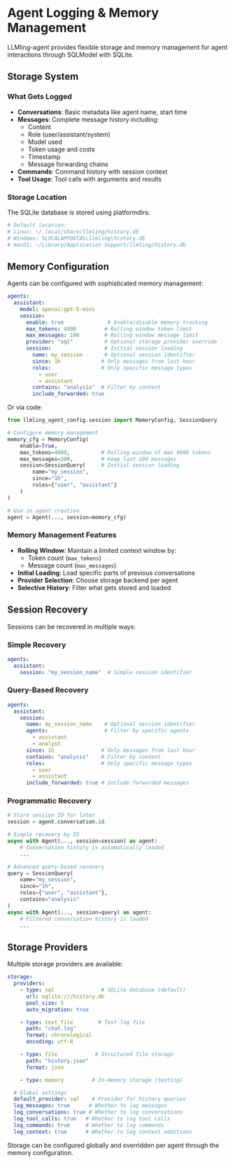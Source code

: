 # Agent Logging & Memory Management

LLMling-agent provides flexible storage and memory management for agent interactions through SQLModel with SQLite.

## Storage System

### What Gets Logged

- **Conversations**: Basic metadata like agent name, start time
- **Messages**: Complete message history including:
  - Content
  - Role (user/assistant/system)
  - Model used
  - Token usage and costs
  - Timestamp
  - Message forwarding chains
- **Commands**: Command history with session context
- **Tool Usage**: Tool calls with arguments and results

### Storage Location

The SQLite database is stored using platformdirs:
```python
# Default location:
# Linux: ~/.local/share/llmling/history.db
# Windows: %LOCALAPPDATA%\llmling\history.db
# macOS: ~/Library/Application Support/llmling/history.db
```

## Memory Configuration

Agents can be configured with sophisticated memory management:

```yaml
agents:
  assistant:
    model: openai:gpt-5-mini
    session:
      enable: true              # Enable/disable memory tracking
      max_tokens: 4000         # Rolling window token limit
      max_messages: 100        # Rolling window message limit
      provider: "sql"          # Optional storage provider override
      session:                 # Initial session loading
        name: my_session       # Optional session identifier
        since: 1h             # Only messages from last hour
        roles:                # Only specific message types
          - user
          - assistant
        contains: "analysis"  # Filter by content
        include_forwarded: true
```

Or via code:
```python
from llmling_agent_config.session import MemoryConfig, SessionQuery

# Configure memory management
memory_cfg = MemoryConfig(
    enable=True,
    max_tokens=4000,          # Rolling window of max 4000 tokens
    max_messages=100,         # Keep last 100 messages
    session=SessionQuery(     # Initial session loading
        name="my_session",
        since="1h",
        roles={"user", "assistant"}
    )
)

# Use in agent creation
agent = Agent(..., session=memory_cfg)
```

### Memory Management Features

- **Rolling Window**: Maintain a limited context window by:
  - Token count (`max_tokens`)
  - Message count (`max_messages`)
- **Initial Loading**: Load specific parts of previous conversations
- **Provider Selection**: Choose storage backend per agent
- **Selective History**: Filter what gets stored and loaded

## Session Recovery

Sessions can be recovered in multiple ways:

### Simple Recovery
```yaml
agents:
  assistant:
    session: "my_session_name"  # Simple session identifier
```

### Query-Based Recovery
```yaml
agents:
  assistant:
    session:
      name: my_session_name    # Optional session identifier
      agents:                  # Filter by specific agents
        - assistant
        - analyst
      since: 1h               # Only messages from last hour
      contains: "analysis"    # Filter by content
      roles:                  # Only specific message types
        - user
        - assistant
      include_forwarded: true # Include forwarded messages
```

### Programmatic Recovery
```python
# Store session ID for later
session = agent.conversation.id

# Simple recovery by ID
async with Agent(..., session=session) as agent:
    # Conversation history is automatically loaded
    ...

# Advanced query-based recovery
query = SessionQuery(
    name="my_session",
    since="1h",
    roles={"user", "assistant"},
    contains="analysis"
)
async with Agent(..., session=query) as agent:
    # Filtered conversation history is loaded
    ...
```

## Storage Providers

Multiple storage providers are available:

```yaml
storage:
  providers:
    - type: sql               # SQLite database (default)
      url: sqlite:///history.db
      pool_size: 5
      auto_migration: true

    - type: text_file        # Text log file
      path: "chat.log"
      format: chronological
      encoding: utf-8

    - type: file            # Structured file storage
      path: "history.json"
      format: json

    - type: memory         # In-memory storage (testing)

  # Global settings
  default_provider: sql    # Provider for history queries
  log_messages: true      # Whether to log messages
  log_conversations: true # Whether to log conversations
  log_tool_calls: true   # Whether to log tool calls
  log_commands: true     # Whether to log commands
  log_context: true      # Whether to log context additions
```

Storage can be configured globally and overridden per agent through the memory configuration.

